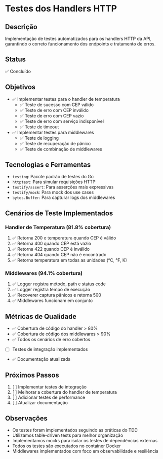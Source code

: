 # Testes dos Handlers HTTP

## Descrição

Implementação de testes automatizados para os handlers HTTP da API, garantindo o correto funcionamento dos endpoints e tratamento de erros.

## Status

✅ Concluído

## Objetivos

- ✅ Implementar testes para o handler de temperatura
  - ✅ Teste de sucesso com CEP válido
  - ✅ Teste de erro com CEP inválido
  - ✅ Teste de erro com CEP vazio
  - ✅ Teste de erro com serviço indisponível
  - ✅ Teste de timeout
- ✅ Implementar testes para middlewares
  - ✅ Teste de logging
  - ✅ Teste de recuperação de pânico
  - ✅ Teste de combinação de middlewares

## Tecnologias e Ferramentas

- `testing`: Pacote padrão de testes do Go
- `httptest`: Para simular requisições HTTP
- `testify/assert`: Para asserções mais expressivas
- `testify/mock`: Para mock dos use cases
- `bytes.Buffer`: Para capturar logs dos middlewares

## Cenários de Teste Implementados

### Handler de Temperatura (81.8% cobertura)

1. ✅ Retorna 200 e temperatura quando CEP é válido
2. ✅ Retorna 400 quando CEP está vazio
3. ✅ Retorna 422 quando CEP é inválido
4. ✅ Retorna 404 quando CEP não é encontrado
5. ✅ Retorna temperatura em todas as unidades (°C, °F, K)

### Middlewares (94.1% cobertura)

1. ✅ Logger registra método, path e status code
2. ✅ Logger registra tempo de execução
3. ✅ Recoverer captura pânicos e retorna 500
4. ✅ Middlewares funcionam em conjunto

## Métricas de Qualidade

- ✅ Cobertura de código do handler > 80%
- ✅ Cobertura de código dos middlewares > 90%
- ✅ Todos os cenários de erro cobertos
- [ ] Testes de integração implementados
- ✅ Documentação atualizada

## Próximos Passos

1. [ ] Implementar testes de integração
2. [ ] Melhorar a cobertura do handler de temperatura
3. [ ] Adicionar testes de performance
4. [ ] Atualizar documentação

## Observações

- Os testes foram implementados seguindo as práticas do TDD
- Utilizamos table-driven tests para melhor organização
- Implementamos mocks para isolar os testes de dependências externas
- Todos os testes são executados no container Docker
- Middlewares implementados com foco em observabilidade e resiliência
